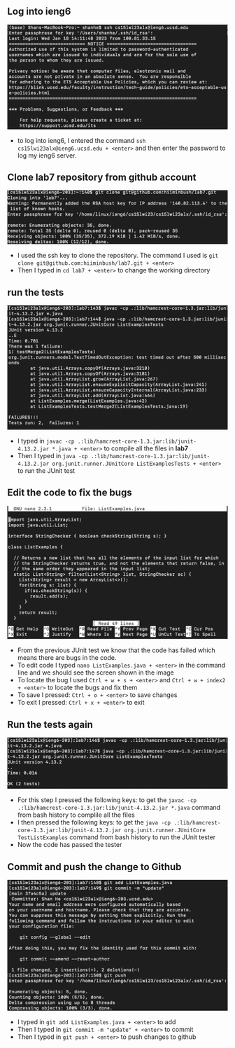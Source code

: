 ## Log into ieng6
![Image](ieng6.png)
* to log into ieng6, I entered the command `ssh cs15lwi23alx@ieng6.ucsd.edu + <enter>` and then enter the password to log my ieng6 server.
## Clone **lab7** repository from github account
![Image](cloneRepo.png)
* I used the ssh key to clone the repository. The command I used is `git clone git@github.com:hiiminbush/lab7.git + <enter>`
* Then I typed in `cd lab7 + <enter>` to change the working directory
## run the tests
![Image](runTest1.png)
* I typed in `javac -cp .:lib/hamcrest-core-1.3.jar:lib/junit-4.13.2.jar *.java + <enter>` to compile all the files in **lab7**
* Then I typed in `java -cp .:lib/hamcrest-core-1.3.jar:lib/junit-4.13.2.jar org.junit.runner.JUnitCore ListExamplesTests + <enter>` to run the JUnit test
## Edit the code to fix the bugs
![Image](nano.png)
* From the previous JUnit test we know that the code has failed which means there are bugs in the code.
* To edit code I typed `nano ListExamples.java + <enter>` in the command line and we should see the screen shown in the image
* To locate the bug I used `Ctrl + w + s + <enter>` and `Ctrl + w + index2 + <enter>` to locate the bugs and fix them
* To save I pressed: `Ctrl + o + <enter>` to save changes
* To exit I pressed: `Ctrl + x + <enter>` to exit
## Run the tests again
![Image](runTest2.png)
* For this step I pressed the following keys: <up><up><up><enter> to get the `javac -cp .:lib/hamcrest-core-1.3.jar:lib/junit-4.13.2.jar *.java` command from bash history to complile all the files
* I then pressed the following keys: <up><up><up><enter> to get the `java -cp .:lib/hamcrest-core-1.3.jar:lib/junit-4.13.2.jar org.junit.runner.JUnitCore TestListExamples` command from bash history to run the JUnit tester
* Now the code has passed the tester
## Commit and push the change to Github
![Image](commitandpush.png)
* I typed in `git add ListExamples.java + <enter>` to add
* Then I typed in `git commit -m "update" + <enter>` to commit
* Then I typed in `git push + <enter>` to push changes to github

